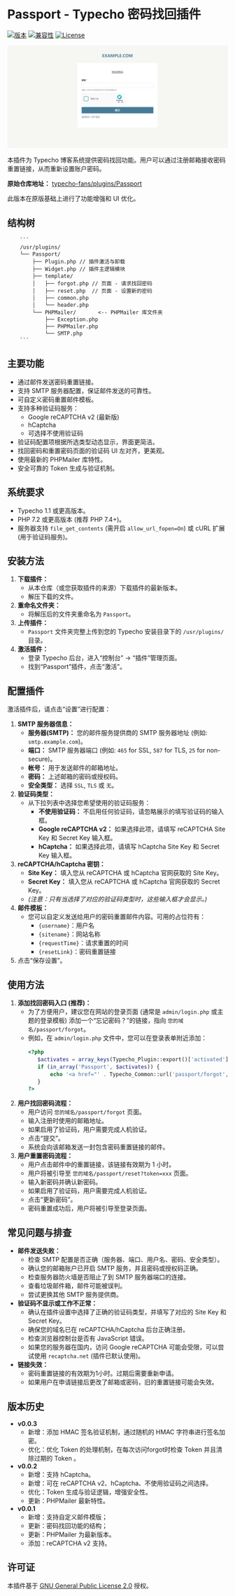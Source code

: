 # Passport - Typecho 密码找回插件

[![版本](https://img.shields.io/badge/version-0.0.3-blue.svg)](https://github.com/typecho-fans/plugins/tree/master/Passport)
[![兼容性](https://img.shields.io/badge/Typecho-1.1%2B-green.svg)](https://forum.typecho.org/viewtopic.php?p=61523)
[![License](https://img.shields.io/badge/license-GPLv2-brightgreen.svg)](https://www.gnu.org/licenses/old-licenses/gpl-2.0.en.html)

![截图](/screenshot.png)

本插件为 Typecho 博客系统提供密码找回功能。用户可以通过注册邮箱接收密码重置链接，从而重新设置账户密码。

**原始仓库地址：** [typecho-fans/plugins/Passport](https://github.com/typecho-fans/plugins/tree/master/Passport)

此版本在原版基础上进行了功能增强和 UI 优化。

## 结构树

        ```
        /usr/plugins/
        └── Passport/
            ├── Plugin.php // 插件激活与卸载
            ├── Widget.php // 插件主逻辑模块
            ├── template/
            │   ├── forgot.php // 页面 - 请求找回密码
            │   ├── reset.php  // 页面 - 设置新的密码
            │   ├── common.php
            │   └── header.php
            └── PHPMailer/       <-- PHPMailer 库文件夹
                ├── Exception.php
                ├── PHPMailer.php
                └── SMTP.php
        ```

## 主要功能

*   通过邮件发送密码重置链接。
*   支持 SMTP 服务器配置，保证邮件发送的可靠性。
*   可自定义密码重置邮件模板。
*   支持多种验证码服务：
    *   Google reCAPTCHA v2 (最新版)
    *   hCaptcha
    *   可选择不使用验证码
*   验证码配置项根据所选类型动态显示，界面更简洁。
*   找回密码和重置密码页面的验证码 UI 左对齐，更美观。
*   使用最新的 PHPMailer 库特性。
*   安全可靠的 Token 生成与验证机制。

## 系统要求

*   Typecho 1.1 或更高版本。
*   PHP 7.2 或更高版本 (推荐 PHP 7.4+)。
*   服务器支持 `file_get_contents` (需开启 `allow_url_fopen=On`) 或 cURL 扩展 (用于验证码服务)。

## 安装方法

1.  **下载插件：**
    *   从本仓库（或您获取插件的来源）下载插件的最新版本。
    *   解压下载的文件。
2.  **重命名文件夹：**
    *   将解压后的文件夹重命名为 `Passport`。
3.  **上传插件：**
    *   `Passport` 文件夹完整上传到您的 Typecho 安装目录下的 `/usr/plugins/` 目录。
4.  **激活插件：**
    *   登录 Typecho 后台，进入“控制台” -> “插件”管理页面。
    *   找到“Passport”插件，点击“激活”。

## 配置插件

激活插件后，请点击“设置”进行配置：

1.  **SMTP 服务器信息：**
    *   **服务器(SMTP)：** 您的邮件服务提供商的 SMTP 服务器地址 (例如: `smtp.example.com`)。
    *   **端口：** SMTP 服务器端口 (例如: `465` for SSL, `587` for TLS, `25` for non-secure)。
    *   **帐号：** 用于发送邮件的邮箱地址。
    *   **密码：** 上述邮箱的密码或授权码。
    *   **安全类型：** 选择 `SSL`, `TLS` 或 `无`。
2.  **验证码类型：**
    *   从下拉列表中选择您希望使用的验证码服务：
        *   **不使用验证码：** 不启用任何验证码，请忽略展示的填写验证码的输入框。
        *   **Google reCAPTCHA v2：** 如果选择此项，请填写 reCAPTCHA Site Key 和 Secret Key 输入框。
        *   **hCaptcha：** 如果选择此项，请填写 hCaptcha Site Key 和 Secret Key 输入框。
3.  **reCAPTCHA/hCaptcha 密钥：**
    *   **Site Key：** 填入您从 reCAPTCHA 或 hCaptcha 官网获取的 Site Key。
    *   **Secret Key：** 填入您从 reCAPTCHA 或 hCaptcha 官网获取的 Secret Key。
    *   *(注意：只有当选择了对应的验证码类型时，这些输入框才会显示。)*
4.  **邮件模板：**
    *   您可以自定义发送给用户的密码重置邮件内容。可用的占位符有：
        *   `{username}`：用户名
        *   `{sitename}`：网站名称
        *   `{requestTime}`：请求重置的时间
        *   `{resetLink}`：密码重置链接
5.  点击“保存设置”。

## 使用方法

1.  **添加找回密码入口 (推荐)：**
    *   为了方便用户，建议您在网站的登录页面 (通常是 `admin/login.php` 或主题的登录模板) 添加一个“忘记密码？”的链接，指向 `您的域名/passport/forgot`。
    *   例如，在 `admin/login.php` 文件中，您可以在登录表单附近添加：
        ```php
        <?php
           $activates = array_keys(Typecho_Plugin::export()['activated']);
           if (in_array('Passport', $activates)) {
               echo '<a href="' . Typecho_Common::url('passport/forgot', $options->index) . '">' . '忘记密码' . '</a>';
           }
        ?>
        ```
2.  **用户找回密码流程：**
    *   用户访问 `您的域名/passport/forgot` 页面。
    *   输入注册时使用的邮箱地址。
    *   如果启用了验证码，用户需要完成人机验证。
    *   点击“提交”。
    *   系统会向该邮箱发送一封包含密码重置链接的邮件。
3.  **用户重置密码流程：**
    *   用户点击邮件中的重置链接，该链接有效期为 1 小时。
    *   用户将被引导至 `您的域名/passport/reset?token=xxx` 页面。
    *   输入新密码并确认新密码。
    *   如果启用了验证码，用户需要完成人机验证。
    *   点击“更新密码”。
    *   密码重置成功后，用户将被引导至登录页面。

## 常见问题与排查

*   **邮件发送失败：**
    *   检查 SMTP 配置是否正确（服务器、端口、用户名、密码、安全类型）。
    *   确认您的邮箱账户已开启 SMTP 服务，并且密码或授权码正确。
    *   检查服务器防火墙是否阻止了到 SMTP 服务器端口的连接。
    *   查看垃圾邮件箱，邮件可能被误判。
    *   尝试更换其他 SMTP 服务提供商。
*   **验证码不显示或工作不正常：**
    *   确认在插件设置中选择了正确的验证码类型，并填写了对应的 Site Key 和 Secret Key。
    *   确保您的域名已在 reCAPTCHA/hCaptcha 后台正确注册。
    *   检查浏览器控制台是否有 JavaScript 错误。
    *   如果您的服务器在国内，访问 Google reCAPTCHA 可能会受限，可以尝试使用 `recaptcha.net` (插件已默认使用)。
*   **链接失效：**
    *   密码重置链接的有效期为1小时。过期后需要重新申请。
    *   如果用户在申请链接后更改了邮箱或密码，旧的重置链接可能会失效。

## 版本历史

*   **v0.0.3**
    *   新增：添加 HMAC 签名验证机制，通过随机的 HMAC 字符串进行签名加密。
    *   优化：优化 Token 的处理机制，在每次访问forgot时检查 Token 并且清除过期的 Token 。
*   **v0.0.2**
    *   新增：支持 hCaptcha。
    *   新增：可在 reCAPTCHA v2、hCaptcha、不使用验证码之间选择。
    *   优化：Token 生成与验证逻辑，增强安全性。
    *   更新：PHPMailer 最新特性。
*   **v0.0.1**
    *   新增：支持自定义邮件模版；
    *   更新：密码找回功能的结构；
    *   更新：PHPMailer 为最新版本。
    *   添加：reCAPTCHA v2 支持。

## 许可证

本插件基于 [GNU General Public License 2.0](https://www.gnu.org/licenses/old-licenses/gpl-2.0.en.html) 授权。
